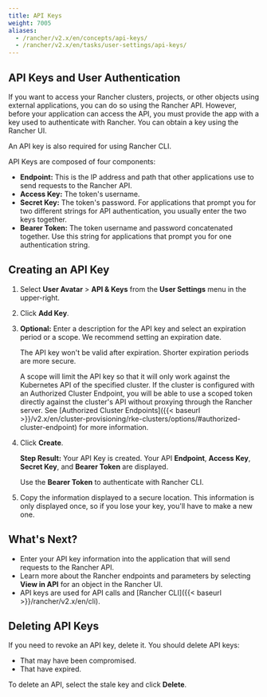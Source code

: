 ```yaml
---
title: API Keys
weight: 7005
aliases:
  - /rancher/v2.x/en/concepts/api-keys/
  - /rancher/v2.x/en/tasks/user-settings/api-keys/
---
```


## API Keys and User Authentication

If you want to access your Rancher clusters, projects, or other objects using external applications, you can do so using the Rancher API. However, before your application can access the API, you must provide the app with a key used to authenticate with Rancher. You can obtain a key using the Rancher UI.

An API key is also required for using Rancher CLI.

API Keys are composed of four components:

- **Endpoint:** This is the IP address and path that other applications use to send requests to the Rancher API.
- **Access Key:** The token's username.
- **Secret Key:** The token's password. For applications that prompt you for two different strings for API authentication, you usually enter the two keys together.
- **Bearer Token:** The token username and password concatenated together. Use this string for applications that prompt you for one authentication string.

## Creating an API Key

1. Select **User Avatar** > **API & Keys** from the **User Settings** menu in the upper-right.

2. Click **Add Key**.

3. **Optional:** Enter a description for the API key and select an expiration period or a scope. We recommend setting an expiration date.

    The API key won't be valid after expiration. Shorter expiration periods are more secure.
    
    A scope will limit the API key so that it will only work against the Kubernetes API of the specified cluster. If the cluster is configured with an Authorized Cluster Endpoint, you will be able to use a scoped token directly against the cluster's API without proxying through the Rancher server. See [Authorized Cluster Endpoints]({{< baseurl >}}/v2.x/en/cluster-provisioning/rke-clusters/options/#authorized-cluster-endpoint) for more information.

4. Click **Create**.

    **Step Result:** Your API Key is created. Your API **Endpoint**, **Access Key**, **Secret Key**, and **Bearer Token** are displayed.

    Use the **Bearer Token** to authenticate with Rancher CLI.

5. Copy the information displayed to a secure location. This information is only displayed once, so if you lose your key, you'll have to make a new one.

## What's Next?

- Enter your API key information into the application that will send requests to the Rancher API.
- Learn more about the Rancher endpoints and parameters by selecting **View in API** for an object in the Rancher UI.
- API keys are used for API calls and [Rancher CLI]({{< baseurl >}}/rancher/v2.x/en/cli).

## Deleting API Keys

If you need to revoke an API key, delete it. You should delete API keys:

- That may have been compromised.
- That have expired.

To delete an API, select the stale key and click **Delete**.
